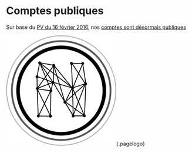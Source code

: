 <!-- TITLE: Comptes -->
<!-- SUBTITLE: ... sont désormais -->

# Comptes publiques

Sur base du [PV du 16 février 2016](/pvs/2017/02-16#communication), nos [comptes sont désormais publiques](https://accounting.neutrinet.be/)

![Logo](/uploads/logo.png "Logo"){.pagelogo}
